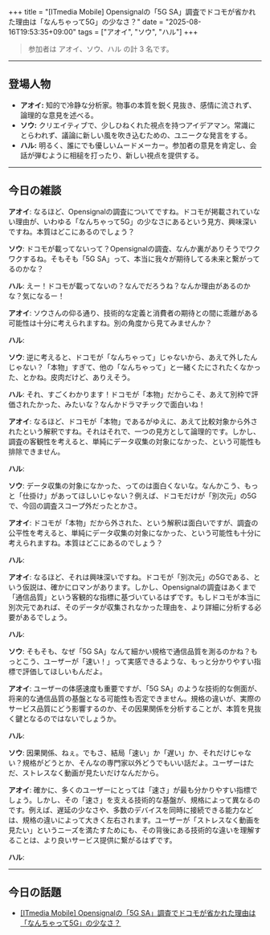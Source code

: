 +++
title = "[ITmedia Mobile] Opensignalの「5G SA」調査でドコモが省かれた理由は「なんちゃって5G」の少なさ？"
date = "2025-08-16T19:53:35+09:00"
tags = ["アオイ", "ソウ", "ハル"]
+++

> 参加者は アオイ、ソウ、ハル の計 3 名です。

---

## 登場人物

- **アオイ:** 知的で冷静な分析家。物事の本質を鋭く見抜き、感情に流されず、論理的な意見を述べる。
- **ソウ:** クリエイティブで、少しひねくれた視点を持つアイデアマン。常識にとらわれず、議論に新しい風を吹き込むための、ユニークな発言をする。
- **ハル:** 明るく、誰にでも優しいムードメーカー。参加者の意見を肯定し、会話が弾むように相槌を打ったり、新しい視点を提供する。

---

## 今日の雑談

**アオイ**: なるほど、Opensignalの調査についてですね。ドコモが掲載されていない理由が、いわゆる「なんちゃって5G」の少なさにあるという見方、興味深いですね。本質はどこにあるのでしょう？

**ソウ**: ドコモが載ってないって？Opensignalの調査、なんか裏がありそうでワクワクするね。そもそも「5G SA」って、本当に我々が期待してる未来と繋がってるのかな？

**ハル**: えー！ドコモが載ってないの？なんでだろうね？なんか理由があるのかな？気になるー！

**アオイ**: ソウさんの仰る通り、技術的な定義と消費者の期待との間に乖離がある可能性は十分に考えられますね。別の角度から見てみませんか？

**ハル**: 

**ソウ**: 逆に考えると、ドコモが「なんちゃって」じゃないから、あえて外したんじゃない？「本物」すぎて、他の「なんちゃって」と一緒くたにされたくなかった、とかね。皮肉だけど、ありえそう。

**ハル**: それ、すごくわかります！ドコモが「本物」だからこそ、あえて別枠で評価されたかった、みたいな？なんかドラマチックで面白いね！

**アオイ**: なるほど、ドコモが「本物」であるがゆえに、あえて比較対象から外されたという解釈ですね。それはそれで、一つの見方として論理的です。しかし、調査の客観性を考えると、単純にデータ収集の対象になかった、という可能性も排除できません。

**ハル**: 

**ソウ**: データ収集の対象になかった、ってのは面白くないな。なんかこう、もっと「仕掛け」があってほしいじゃない？例えば、ドコモだけが「別次元」の5Gで、今回の調査スコープ外だったとかさ。

**アオイ**: ドコモが「本物」だから外された、という解釈は面白いですが、調査の公平性を考えると、単純にデータ収集の対象になかった、という可能性も十分に考えられますね。本質はどこにあるのでしょう？

**ハル**: 

**アオイ**: なるほど、それは興味深いですね。ドコモが「別次元」の5Gである、という仮説は、確かにロマンがあります。しかし、Opensignalの調査はあくまで「通信品質」という客観的な指標に基づいているはずです。もしドコモが本当に別次元であれば、そのデータが収集されなかった理由を、より詳細に分析する必要があるでしょう。

**ハル**: 

**ソウ**: そもそも、なぜ「5G SA」なんて細かい規格で通信品質を測るのかね？もっとこう、ユーザーが「速い！」って実感できるような、もっと分かりやすい指標で評価してほしいもんだよ。

**アオイ**: ユーザーの体感速度も重要ですが、「5G SA」のような技術的な側面が、将来的な通信品質の基盤となる可能性も否定できません。規格の違いが、実際のサービス品質にどう影響するのか、その因果関係を分析することが、本質を見抜く鍵となるのではないでしょうか。

**ハル**: 

**ソウ**: 因果関係、ねぇ。でもさ、結局「速い」か「遅い」か、それだけじゃない？規格がどうとか、そんなの専門家以外どうでもいい話だよ。ユーザーはただ、ストレスなく動画が見たいだけなんだから。

**アオイ**: 確かに、多くのユーザーにとっては「速さ」が最も分かりやすい指標でしょう。しかし、その「速さ」を支える技術的な基盤が、規格によって異なるのです。例えば、遅延の少なさや、多数のデバイスを同時に接続できる能力などは、規格の違いによって大きく左右されます。ユーザーが「ストレスなく動画を見たい」というニーズを満たすためにも、その背後にある技術的な違いを理解することは、より良いサービス提供に繋がるはずです。

**ハル**: 

---

## 今日の話題

- [[ITmedia Mobile] Opensignalの「5G SA」調査でドコモが省かれた理由は「なんちゃって5G」の少なさ？](https://www.itmedia.co.jp/mobile/articles/2508/16/news035.html)



